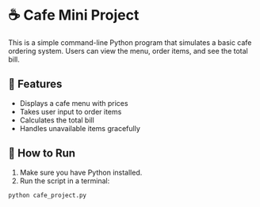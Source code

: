 # ☕ Cafe Mini Project

This is a simple command-line Python program that simulates a basic cafe ordering system. Users can view the menu, order items, and see the total bill.

## 🔧 Features

- Displays a cafe menu with prices
- Takes user input to order items
- Calculates the total bill
- Handles unavailable items gracefully

## 📂 How to Run

1. Make sure you have Python installed.
2. Run the script in a terminal:

```bash
python cafe_project.py
